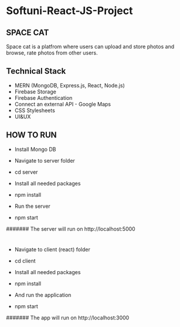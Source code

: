 # Softuni-React-JS-Project

## SPACE CAT
Space cat is a platfrom where users can upload and store photos and browse, rate photos from other users.

## Technical Stack

- MERN (MongoDB, Express.js, React, Node.js)
- Firebase Storage
- Firebase Authentication
- Connect an external API - Google Maps
- CSS Stylesheets
- UI&UX

## HOW TO RUN

- Install Mongo DB
- Navigate to server folder
- cd server

- Install all needed packages
- npm install

- Run the server
- npm start

####### The server will run on http://localhost:5000

# 

- Navigate to client (react) folder
- cd client

- Install all needed packages
- npm install

- And run the application
- npm start

####### The app will run on http://localhost:3000
